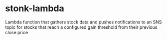 # stonk-lambda

Lambda function that gathers stock data and pushes notifications to an SNS topic for stocks that reach a configured gain threshold from their previous close price
